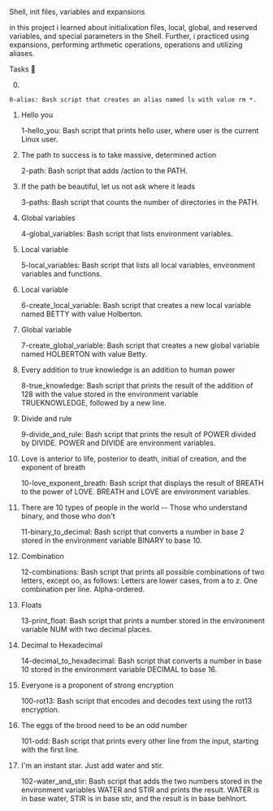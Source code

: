 Shell, init files, variables and expansions

in this project i learned about initialixation files, local, global, and reserved variables, and special parameters in the Shell. Further, i practiced using expansions, performing arthmetic operations, operations and utilizing aliases.

Tasks 📃



0.

    0-alias: Bash script that creates an alias named ls with value rm *.

1. Hello you

    1-hello_you: Bash script that prints hello user, where user is the current Linux user.

2. The path to success is to take massive, determined action

    2-path: Bash script that adds /action to the PATH.

3. If the path be beautiful, let us not ask where it leads

    3-paths: Bash script that counts the number of directories in the PATH.

4. Global variables

    4-global_variables: Bash script that lists environment variables.

5. Local variable

    5-local_variables: Bash script that lists all local variables, environment variables and functions.


6. Local variable

    6-create_local_variable: Bash script that creates a new local variable named BETTY with value Holberton.

7. Global variable

    7-create_global_variable: Bash script that creates a new global variable named HOLBERTON with value Betty.

8. Every addition to true knowledge is an addition to human power

    8-true_knowledge: Bash script that prints the result of the addition of 128 with the value stored in the environment variable TRUEKNOWLEDGE, followed by a new line.

9. Divide and rule

    9-divide_and_rule: Bash script that prints the result of POWER divided by DIVIDE. POWER and DIVIDE are environment variables.

10. Love is anterior to life, posterior to death, initial of creation, and the exponent of breath

    10-love_exponent_breath: Bash script that displays the result of BREATH to the power of LOVE. BREATH and LOVE are environment variables.

11. There are 10 types of people in the world -- Those who understand binary, and those who don't

    11-binary_to_decimal: Bash script that converts a number in base 2 stored in the environment variable BINARY to base 10.

12. Combination

    12-combinations: Bash script that prints all possible combinations of two letters, except oo, as follows:
        Letters are lower cases, from a to z.
        One combination per line.
        Alpha-ordered.

13. Floats

    13-print_float: Bash script that prints a number stored in the environment variable NUM with two decimal places.

14. Decimal to Hexadecimal

    14-decimal_to_hexadecimal: Bash script that converts a number in base 10 stored in the environment variable DECIMAL to base 16.

15. Everyone is a proponent of strong encryption

    100-rot13: Bash script that encodes and decodes text using the rot13 encryption.

16. The eggs of the brood need to be an odd number

    101-odd: Bash script that prints every other line from the input, starting with the first line.

17. I'm an instant star. Just add water and stir.

    102-water_and_stir: Bash script that adds the two numbers stored in the environment variables WATER and STIR and prints the result.
    WATER is in base water, STIR is in base stir, and the result is in base behlnort.


